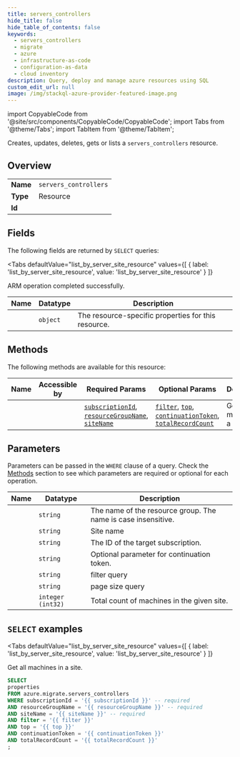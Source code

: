 ```yaml
--- 
title: servers_controllers
hide_title: false
hide_table_of_contents: false
keywords:
  - servers_controllers
  - migrate
  - azure
  - infrastructure-as-code
  - configuration-as-data
  - cloud inventory
description: Query, deploy and manage azure resources using SQL
custom_edit_url: null
image: /img/stackql-azure-provider-featured-image.png
---
```


import CopyableCode from '@site/src/components/CopyableCode/CopyableCode';
import Tabs from '@theme/Tabs';
import TabItem from '@theme/TabItem';

Creates, updates, deletes, gets or lists a <code>servers_controllers</code> resource.

## Overview
<table><tbody>
<tr><td><b>Name</b></td><td><code>servers_controllers</code></td></tr>
<tr><td><b>Type</b></td><td>Resource</td></tr>
<tr><td><b>Id</b></td><td><CopyableCode code="azure.migrate.servers_controllers" /></td></tr>
</tbody></table>

## Fields

The following fields are returned by `SELECT` queries:

<Tabs
    defaultValue="list_by_server_site_resource"
    values={[
        { label: 'list_by_server_site_resource', value: 'list_by_server_site_resource' }
    ]}
>
<TabItem value="list_by_server_site_resource">

ARM operation completed successfully.

<table>
<thead>
    <tr>
    <th>Name</th>
    <th>Datatype</th>
    <th>Description</th>
    </tr>
</thead>
<tbody>
<tr>
    <td><CopyableCode code="properties" /></td>
    <td><code>object</code></td>
    <td>The resource-specific properties for this resource.</td>
</tr>
</tbody>
</table>
</TabItem>
</Tabs>

## Methods

The following methods are available for this resource:

<table>
<thead>
    <tr>
    <th>Name</th>
    <th>Accessible by</th>
    <th>Required Params</th>
    <th>Optional Params</th>
    <th>Description</th>
    </tr>
</thead>
<tbody>
<tr>
    <td><a href="#list_by_server_site_resource"><CopyableCode code="list_by_server_site_resource" /></a></td>
    <td><CopyableCode code="select" /></td>
    <td><a href="#parameter-subscriptionId"><code>subscriptionId</code></a>, <a href="#parameter-resourceGroupName"><code>resourceGroupName</code></a>, <a href="#parameter-siteName"><code>siteName</code></a></td>
    <td><a href="#parameter-filter"><code>filter</code></a>, <a href="#parameter-top"><code>top</code></a>, <a href="#parameter-continuationToken"><code>continuationToken</code></a>, <a href="#parameter-totalRecordCount"><code>totalRecordCount</code></a></td>
    <td>Get all machines in a site.</td>
</tr>
</tbody>
</table>

## Parameters

Parameters can be passed in the `WHERE` clause of a query. Check the [Methods](#methods) section to see which parameters are required or optional for each operation.

<table>
<thead>
    <tr>
    <th>Name</th>
    <th>Datatype</th>
    <th>Description</th>
    </tr>
</thead>
<tbody>
<tr id="parameter-resourceGroupName">
    <td><CopyableCode code="resourceGroupName" /></td>
    <td><code>string</code></td>
    <td>The name of the resource group. The name is case insensitive.</td>
</tr>
<tr id="parameter-siteName">
    <td><CopyableCode code="siteName" /></td>
    <td><code>string</code></td>
    <td>Site name</td>
</tr>
<tr id="parameter-subscriptionId">
    <td><CopyableCode code="subscriptionId" /></td>
    <td><code>string</code></td>
    <td>The ID of the target subscription.</td>
</tr>
<tr id="parameter-continuationToken">
    <td><CopyableCode code="continuationToken" /></td>
    <td><code>string</code></td>
    <td>Optional parameter for continuation token.</td>
</tr>
<tr id="parameter-filter">
    <td><CopyableCode code="filter" /></td>
    <td><code>string</code></td>
    <td>filter query</td>
</tr>
<tr id="parameter-top">
    <td><CopyableCode code="top" /></td>
    <td><code>string</code></td>
    <td>page size  query</td>
</tr>
<tr id="parameter-totalRecordCount">
    <td><CopyableCode code="totalRecordCount" /></td>
    <td><code>integer (int32)</code></td>
    <td>Total count of machines in the given site.</td>
</tr>
</tbody>
</table>

## `SELECT` examples

<Tabs
    defaultValue="list_by_server_site_resource"
    values={[
        { label: 'list_by_server_site_resource', value: 'list_by_server_site_resource' }
    ]}
>
<TabItem value="list_by_server_site_resource">

Get all machines in a site.

```sql
SELECT
properties
FROM azure.migrate.servers_controllers
WHERE subscriptionId = '{{ subscriptionId }}' -- required
AND resourceGroupName = '{{ resourceGroupName }}' -- required
AND siteName = '{{ siteName }}' -- required
AND filter = '{{ filter }}'
AND top = '{{ top }}'
AND continuationToken = '{{ continuationToken }}'
AND totalRecordCount = '{{ totalRecordCount }}'
;
```
</TabItem>
</Tabs>

